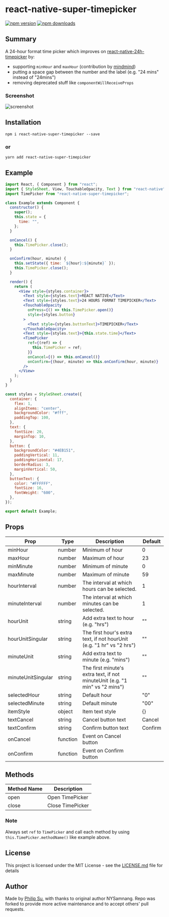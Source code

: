 # react-native-super-timepicker

[![npm version](https://badge.fury.io/js/react-native-super-timepicker.svg)](//npmjs.com/package/react-native-super-timepicker) [![npm downloads](https://img.shields.io/npm/dm/react-native-super-timepicker.svg)
](//npmjs.com/package/react-native-super-timepicker)

## Summary

A 24-hour format time picker which improves on [react-native-24h-timepicker](https://www.npmjs.com/package/react-native-24h-timepicker) by:

- supporting `minHour` and `maxHour` (contribution by [mindmind](https://github.com/mindmind))
- putting a space gap between the number and the label (e.g. "24 mins" instead of "24mins")
- removing deprecated stuff like `componentWillReceiveProps`

### Screenshot

![screenshot](https://user-images.githubusercontent.com/42978089/95019985-60a24e80-061d-11eb-9fad-fb9d437ca7b0.gif)

## Installation

```
npm i react-native-super-timepicker --save
```

### or

```
yarn add react-native-super-timepicker
```

## Example

```jsx
import React, { Component } from "react";
import { StyleSheet, View, TouchableOpacity, Text } from "react-native";
import TimePicker from "react-native-super-timepicker";

class Example extends Component {
  constructor() {
    super();
    this.state = {
      time: "",
    };
  }

  onCancel() {
    this.TimePicker.close();
  }

  onConfirm(hour, minute) {
    this.setState({ time: `${hour}:${minute}` });
    this.TimePicker.close();
  }

  render() {
    return (
      <View style={styles.container}>
        <Text style={styles.text}>REACT NATIVE</Text>
        <Text style={styles.text}>24 HOURS FORMAT TIMEPICKER</Text>
        <TouchableOpacity
          onPress={() => this.TimePicker.open()}
          style={styles.button}
        >
          <Text style={styles.buttonText}>TIMEPICKER</Text>
        </TouchableOpacity>
        <Text style={styles.text}>{this.state.time}</Text>
        <TimePicker
          ref={(ref) => {
            this.TimePicker = ref;
          }}
          onCancel={() => this.onCancel()}
          onConfirm={(hour, minute) => this.onConfirm(hour, minute)}
        />
      </View>
    );
  }
}

const styles = StyleSheet.create({
  container: {
    flex: 1,
    alignItems: "center",
    backgroundColor: "#fff",
    paddingTop: 100,
  },
  text: {
    fontSize: 20,
    marginTop: 10,
  },
  button: {
    backgroundColor: "#4EB151",
    paddingVertical: 11,
    paddingHorizontal: 17,
    borderRadius: 3,
    marginVertical: 50,
  },
  buttonText: {
    color: "#FFFFFF",
    fontSize: 16,
    fontWeight: "600",
  },
});

export default Example;
```

## Props

| Prop               | Type     | Description                                                                 | Default |
| ------------------ | -------- | --------------------------------------------------------------------------- | ------- |
| minHour            | number   | Minimum of hour                                                             | 0       |
| maxHour            | number   | Maximum of hour                                                             | 23      |
| minMinute          | number   | Minimum of minute                                                           | 0       |
| maxMinute          | number   | Maximum of minute                                                           | 59      |
| hourInterval       | number   | The interval at which hours can be selected.                                | 1       |
| minuteInterval     | number   | The interval at which minutes can be selected.                              | 1       |
| hourUnit           | string   | Add extra text to hour (e.g. "hrs")                                         | ""      |
| hourUnitSingular   | string   | The first hour's extra text, if not hourUnit (e.g. "1 hr" vs "2 hrs")       | ""      |
| minuteUnit         | string   | Add extra text to minute (e.g. "mins")                                      | ""      |
| minuteUnitSingular | string   | The first minute's extra text, if not minuteUnit (e.g. "1 min" vs "2 mins") | ""      |
| selectedHour       | string   | Default hour                                                                | "0"     |
| selectedMinute     | string   | Default minute                                                              | "00"    |
| itemStyle          | object   | Item text style                                                             | {}      |
| textCancel         | string   | Cancel button text                                                          | Cancel  |
| textConfirm        | string   | Confirm button text                                                         | Confirm |
| onCancel           | function | Event on Cancel button                                                      |         |
| onConfirm          | function | Event on Confirm button                                                     |         |

## Methods

| Method Name | Description      |
| ----------- | ---------------- |
| open        | Open TimePicker  |
| close       | Close TimePicker |

### Note

Always set `ref` to `TimePicker` and call each method by using `this.TimePicker.methodName()` like example above.

## License

This project is licensed under the MIT License - see the [LICENSE.md](https://github.com/auderephilip/react-native-super-timepicker/blob/master/LICENSE) file for details

## Author

Made by [Philip Su](https://github.com/auderephilip), with thanks to original
author NYSamnang. Repo was forked to provide more active maintenance and to
accept others' pull requests.
